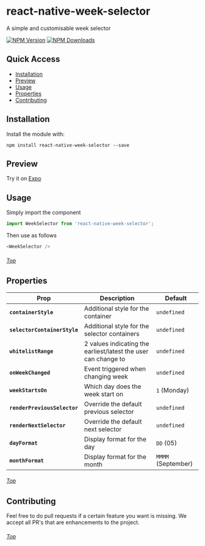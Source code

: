 # react-native-week-selector

A simple and customisable week selector

[![NPM Version](https://img.shields.io/npm/v/react-native-week-selector.svg?style=flat)](https://www.npmjs.com/package/react-native-week-selector)
[![NPM Downloads](https://img.shields.io/npm/dm/react-native-week-selector.svg?style=flat)](https://www.npmjs.com/package/react-native-week-selector)

<a name='top'/>

## Quick Access
* <a href='#install'>Installation</a>
* <a href='#preview'>Preview</a>
* <a href='#usage'>Usage</a>
* <a href='#properties'>Properties</a>
* <a href='#contributing'>Contributing</a>

## <a name='install'>Installation</a>
Install the module with:


```
npm install react-native-week-selector --save
```

## <a name='preview'>Preview</a>

Try it on [Expo](https://snack.expo.io/@johan-dev/react-native-week-selector)
<!-- 

![](https://github.com/Johan-dutoit/react-native-week-selector/blob/master/preview.gif) -->

## <a name='usage'>Usage</a>
Simply import the component 

```js
import WeekSelector from 'react-native-week-selector';
```

Then use as follows
```js
<WeekSelector />
```


###### <a href='#top'>Top</a>

## <a name='properties'>Properties</a>

| Prop | Description | Default |
|---|---|---|
|**`containerStyle`**|Additional style for the container|`undefined`|
|**`selectorContainerStyle`**|Additional style for the selector containers|`undefined`|
|**`whitelistRange`**|2 values indicating the earliest/latest the user can change to|`undefined`|
|**`onWeekChanged`**|Event triggered when changing week|`undefined`|
|**`weekStartsOn`**|Which day does the week start on|`1` (Monday)|
|**`renderPreviousSelector`**|Override the default previous selector|`undefined`|
|**`renderNextSelector`**|Override the default next selector|`undefined`|
|**`dayFormat`**|Display format for the day|`DD` (05)|
|**`monthFormat`**|Display format for the month|`MMMM` (September)|


<!-- |**`onPreviousPress`**|Event triggered when pressing the left selector|`undefined`|
|**`onNextPress`**|Event triggered when pressing the right selector|`undefined`| -->

###### <a href='#top'>Top</a>

## <a name='#Contributing'>Contributing</a>
Feel free to do pull requests if a certain feature you want is missing.  We accept all PR's that are enhancements to the project.

###### <a href='#top'>Top</a>